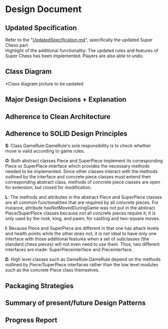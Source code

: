 # Design Document

## Updated Specification
Refer to the "[UpdatedSpecification.md](UpdatedSpecification.md)", specifically the updated Super Chess part.  
Highlight of the additional functionality: The updated rules and features of Super Chess has been implemented. 
Players are also able to undo. 

## Class Diagram
*Class diagram picture to be updated

## Major Design Decisions + Explanation

## Adherence to Clean Architecture

## Adherence to SOLID Design Principles
**S**: Class GameRule.GameRule's sole responsibility is to check whether move is valid according to game rules.  

**O**: Both abstract classes Piece and SuperPiece implement its corresponding Piece or SuperPiece interface which 
provides the necessary methods needed to be implemented. Since other classes interact with the methods outlined by the 
interface and concrete piece classes must extend their corresponding abstract class, methods of concrete piece classes
are open for extension, but closed for modification. 

**L**: The methods and attributes in the abstract Piece and SuperPiece classes are all common functionalities that are
required by all concrete pieces. For instance, attribute hasNotMovedDuringGame was not put in the abstract 
Piece/SuperPiece classes because not all concrete pieces require it; It is only used by the rook, king, and pawn, for 
castling and two-square moves.  

**I**: Because Piece and SuperPiece are different in that one has attack levels and health points while the other does 
not, it is not ideal to have only one interface with those additional features when a set of subclasses (the standard 
chess pieces) will not even need to use them. Thus, two different interfaces are made: SuperPieceinterface and 
Pieceinterface.

**D**: High level classes such as GameRule.GameRule depend on the methods outlined by Piece/SuperPiece interfaces rather than 
the low level modules such as the concrete Piece class themselves.

## Packaging Strategies

## Summary of present/future Design Patterns 

## Progress Report